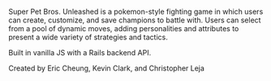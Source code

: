 Super Pet Bros. Unleashed is a pokemon-style fighting game in which users can create, customize, and save champions to battle with. Users can select from a pool of dynamic moves, adding personalities and attributes to present a wide variety of strategies and tactics.

Built in vanilla JS with a Rails backend API. 

Created by Eric Cheung, Kevin Clark, and Christopher Leja
